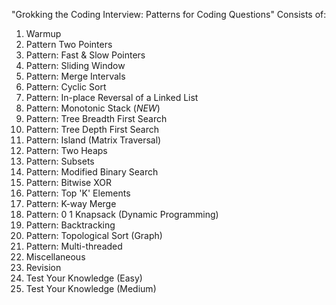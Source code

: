 "Grokking the Coding Interview: Patterns for Coding Questions"
Consists of:

1. Warmup
2. Pattern Two Pointers
3. Pattern: Fast & Slow Pointers
4. Pattern: Sliding Window
5. Pattern: Merge Intervals
6. Pattern: Cyclic Sort
7. Pattern: In-place Reversal of a Linked List
8. Pattern: Monotonic Stack (*NEW*)
9. Pattern: Tree Breadth First Search
10. Pattern: Tree Depth First Search
11. Pattern: Island (Matrix Traversal)
12. Pattern: Two Heaps
13. Pattern: Subsets
14. Pattern: Modified Binary Search
15. Pattern: Bitwise XOR
16. Pattern: Top 'K' Elements
17. Pattern: K-way Merge
18. Pattern: 0 1 Knapsack (Dynamic Programming)
19. Pattern: Backtracking
20. Pattern: Topological Sort (Graph)
21. Pattern: Multi-threaded
22. Miscellaneous
23. Revision
24. Test Your Knowledge (Easy)
25. Test Your Knowledge (Medium)